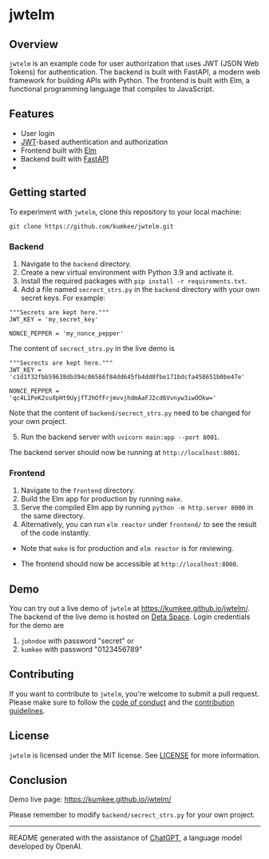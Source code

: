 # jwtelm

## Overview

`jwtelm` is an example code for user authorization that uses JWT (JSON Web Tokens) for authentication. The backend is built with FastAPI, a modern web framework for building APIs with Python. The frontend is built with Elm, a functional programming language that compiles to JavaScript.

## Features

- User login
- [JWT](https://jwt.io/)-based authentication and authorization
- Frontend built with [Elm](https://elm-lang.org/)
- Backend built with [FastAPI](https://fastapi.tiangolo.com/)
- 
## Getting started

To experiment with `jwtelm`, clone this repository to your local machine:

```git clone https://github.com/kumkee/jwtelm.git```


### Backend

1. Navigate to the `backend` directory.
2. Create a new virtual environment with Python 3.9 and activate it.
3. Install the required packages with `pip install -r requirements.txt`.
4. Add a file named `secrect_strs.py` in the `backend` directory with your own secret keys. For example:

```
"""Secrets are kept here."""
JWT_KEY = 'my_secret_key'

NONCE_PEPPER = 'my_nonce_pepper'
```
The content of `secrect_strs.py` in the live demo is
```
"""Secrects are kept here."""
JWT_KEY = 'c1d1f32fbb59638db394c06566f84dd645fb4dd0fbe171bdcfa458651b0be47e'

NONCE_PEPPER = 'qc4L1PeK2suXpHt9UyjfTJhOfFrjmvvjhdmAaFJ2cd6Vvnyw3iwOOkw='
```


   Note that the content of `backend/secrect_strs.py` need to be changed for your own project.

5. Run the backend server with `uvicorn main:app --port 8001`.

The backend server should now be running at `http://localhost:8001`.

### Frontend

1. Navigate to the `frontend` directory.
2. Build the Elm app for production by running `make`.
3. Serve the compiled Elm app by running `python -m http.server 8000` in the same directory.
4. Alternatively, you can run `elm reactor` under `frontend/` to see the result of the code instantly.

- Note that `make` is for production and `elm reactor` is for reviewing.

- The frontend should now be accessible at `http://localhost:8000`.


## Demo

You can try out a live demo of `jwtelm` at https://kumkee.github.io/jwtelm/. The backend of the live demo is hosted on [Deta Space](https://deta.space/). Login credentials for the demo are
1. `johndoe` with password "secret" or
2. `kumkee` with password "0123456789" 

## Contributing

If you want to contribute to `jwtelm`, you're welcome to submit a pull request. Please make sure to follow the [code of conduct](CODE_OF_CONDUCT.md) and the [contribution guidelines](CONTRIBUTING.md).

## License

`jwtelm` is licensed under the MIT license. See [LICENSE](LICENSE) for more information.

## Conclusion

Demo live page: https://kumkee.github.io/jwtelm/

Please remember to modify `backend/secrect_strs.py` for your own project.

---

README generated with the assistance of [ChatGPT](https://github.com/Chandrahas-Tripathi/ChatGPT), a language model developed by OpenAI.

